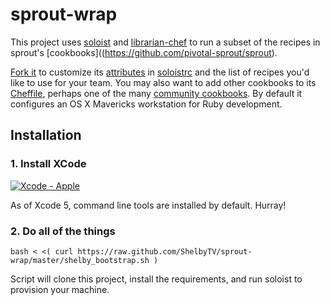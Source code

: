 # sprout-wrap

This project uses [soloist](https://github.com/mkocher/soloist) and [librarian-chef](https://github.com/applicationsonline/librarian-chef)
to run a subset of the recipes in sprout's [cookbooks]((https://github.com/pivotal-sprout/sprout).

[Fork it](https://github.com/pivotal-sprout/sprout-wrap/fork) to 
customize its [attributes](http://docs.opscode.com/chef_overview_attributes.html) in [soloistrc](/soloistrc) and the list of recipes 
you'd like to use for your team. You may also want to add other cookbooks to its [Cheffile](/Cheffile), perhaps one 
of the many [community cookbooks](http://community.opscode.com/cookbooks). By default it configures an OS X 
Mavericks workstation for Ruby development.

## Installation

### 1. Install XCode

[![Xcode - Apple](http://r.mzstatic.com/images/web/linkmaker/badge_macappstore-lrg.gif)](https://itunes.apple.com/us/app/xcode/id497799835?mt=12&uo=4)

As of Xcode 5, command line tools are installed by default.  Hurray!

### 2. Do all of the things
  
  `bash < <( curl https://raw.github.com/ShelbyTV/sprout-wrap/master/shelby_bootstrap.sh )`
  
  Script will clone this project, install the requirements, and run soloist to provision your machine.
